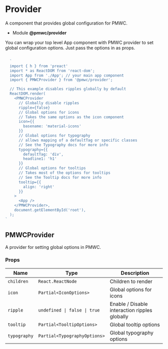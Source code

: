 # Provider

A component that provides global configuration for PMWC.

- Module **@pmwc/provider**


You can wrap your top level App component with PMWC provider to set global configuration options. Just pass the options in as props.

```jsx

  `
  import { h } from 'preact'
  import * as ReactDOM from 'react-dom';
  import App from './App'; // your main app component
  import { PMWCProvider } from '@pmwc/provider';

  // This example disables ripples globally by default
  ReactDOM.render(
    <PMWCProvider
      // Globally disable ripples
      ripple={false}
      // Global options for icons
      // Takes the same options as the icon component
      icon={{
        basename: 'material-icons'
      }}
      // Global options for typography
      // allows mapping of a defaultTag or specific classes
      // See the Typography docs for more info
      typography={{
        defaultTag: 'div',
        headline1: 'h1'
      }}
      // Global options for tooltips
      // Takes most of the options for tooltips
      // See the Tooltip docs for more info
      tooltip={{
        align: 'right'
      }}
    >
      <App />
    </PMWCProvider>,
    document.getElementById('root'),
  );
`

```

## PMWCProvider
A provider for setting global options in PMWC.

### Props

| Name | Type | Description |
|------|------|-------------|
| `children` | `React.ReactNode` | Children to render |
| `icon` | `Partial<IconOptions>` | Global options for icons |
| `ripple` | `undefined \| false \| true` | Enable / Disable interaction ripples globally |
| `tooltip` | `Partial<TooltipOptions>` | Global tooltip options |
| `typography` | `Partial<TypographyOptions>` | Global typography options |


